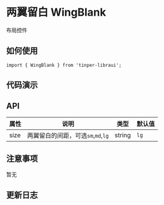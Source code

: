 # 两翼留白 WingBlank

布局控件


## 如何使用

```
import { WingBlank } from 'tinper-libraui';

```

## 代码演示


## API



| 属性 | 说明 | 类型 | 默认值 |
| ----|-----|------|------ |
| size    | 两翼留白的间距，可选`sm`,`md`,`lg`  | string |  `lg`  |


## 注意事项

暂无

## 更新日志
